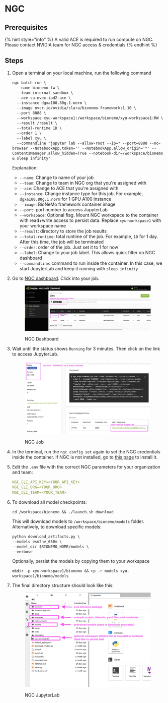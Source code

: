 # NGC

## Prerequisites

{% hint style="info" %}
A valid ACE is required to run compute on NGC. Please contact NVIDIA team for NGC access & credentials
{% endhint %}

## Steps

1.  Open a terminal on your local machine, run the following command

    ```shell
    ngc batch run \
      --name bionemo-fw \
      --team internal-sandbox \
      --ace sa-nvex-iad2-ace \
      --instance dgxa100.80g.1.norm \
      --image nvcr.io/nvidia/clara/bionemo-framework:1.10 \
      --port 8888 \
      --workspace xyu-workspace1:/workspace/bionemo/xyu-workspace1:RW \
      --result /result \
      --total-runtime 1D \
      --order 1 \
      --label xyu \
      --commandline "jupyter lab --allow-root --ip=* --port=8888 --no-browser --NotebookApp.token='' --NotebookApp.allow_origin='*' --ContentsManager.allow_hidden=True --notebook-dir=/workspace/bionemo & sleep infinity"
    ```

    Explanation:

    * `--name`: Change to name of your job
    * `--team`: Change to team in NGC org that you're assigned with
    * `--ace`: Change to ACE that you're assigned with
    * `--instance`: Change instance type for this job. For example, `dgxa100.80g.1.norm` for 1 GPU A100 instance
    * `--image`: BioNeMo framework container image
    * `--port`: port number to access JupyterLab
    * `--workspace`: Optional flag. Mount NGC workspace to the container with read+write access to persist data. Replace `xyu-workspace1` with your workspace name
    * `--result`: directory to store the job results
    * `--total-runtime`: total runtime of the job. For example, `1D` for 1 day. After this time, the job will be terminated
    * `--order`: order of the job. Just set it to 1 for now
    * `--label`: Change to your job label. This allows quick filter on NGC dashboard
    * `--commandline`: command to run inside the container. In this case, we start JupyterLab and keep it running with `sleep infinity`
2.  Go to [NGC dashboard](https://bc.ngc.nvidia.com/jobs). Click into your job.

    <figure><img src="../../.gitbook/assets/images/ngc-dashboard.jpg" alt=""><figcaption><p>NGC Dashboard</p></figcaption></figure>
3.  Wait until the status shows `Running` for 3 minutes. Then click on the link to access JupyterLab.

    <figure><img src="../../.gitbook/assets/images/ngc-job.jpg" alt=""><figcaption><p>NGC Job</p></figcaption></figure>
4. In the terminal, run the `ngc config set` again to set the NGC credentials inside the container. If NGC is not installed, go to [this page](https://org.ngc.nvidia.com/setup/installers/cli) to install it.
5.  Edit the `.env` file with the correct NGC parameters for your organization and team:

    ```yaml
    NGC_CLI_API_KEY=<YOUR_API_KEY>
    NGC_CLI_ORG=<YOUR_ORG>
    NGC_CLI_TEAM=<YOUR_TEAM>
    ```
6.  To download all model checkpoints:&#x20;

    ```shell
    cd /workspace/bionemo && ./launch.sh download
    ```

    This will download models to `/workspace/bionemo/models` folder. \
    Alternatively, to download specific models:&#x20;

    ```shell
    python download_artifacts.py \
    --models esm2nv_650m \
    --model_dir $BIONEMO_HOME/models \
    --verbose
    ```

    Optionally, persist the models by copying them to your workspace

    ```shell
    mkdir -p xyu-workspace1/bionemo && cp -r models xyu-workspace1/bionemo/models
    ```
7.  The final directory structure should look like this:

    <figure><img src="../../.gitbook/assets/images/ngc-jupyterlab.jpg" alt=""><figcaption><p>NGC JupyterLab</p></figcaption></figure>
